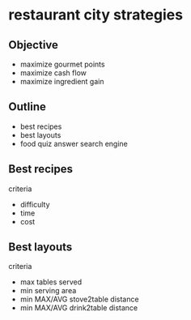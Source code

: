 # restaurant city strategies

## Objective
- maximize gourmet points
- maximize cash flow
- maximize ingredient gain

## Outline
- best recipes
- best layouts
- food quiz answer search engine

## Best recipes
criteria
- difficulty
- time
- cost

## Best layouts
criteria
- max tables served
- min serving area
- min MAX/AVG stove2table distance
- min MAX/AVG drink2table distance